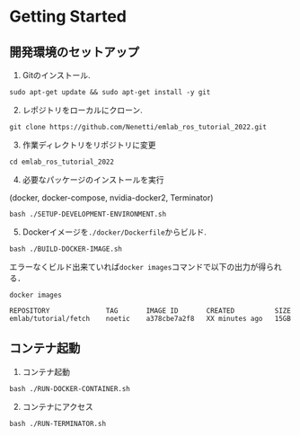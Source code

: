 # Getting Started

<!--
# ----------------------------------------------------------------------------------------------------------------------
#
#   Setup
#
# ----------------------------------------------------------------------------------------------------------------------
--->
## 開発環境のセットアップ <a id="Setup"></a>

1. Gitのインストール.
```
sudo apt-get update && sudo apt-get install -y git 
```

2. レポジトリをローカルにクローン.
```
git clone https://github.com/Nenetti/emlab_ros_tutorial_2022.git
```

3. 作業ディレクトリをリポジトリに変更
```
cd emlab_ros_tutorial_2022
```

4. 必要なパッケージのインストールを実行 

(docker, docker-compose, nvidia-docker2, Terminator)
```
bash ./SETUP-DEVELOPMENT-ENVIRONMENT.sh
```

5. Dockerイメージを`./docker/Dockerfile`からビルド.
```
bash ./BUILD-DOCKER-IMAGE.sh
```

エラーなくビルド出来ていれば`docker images`コマンドで以下の出力が得られる．
```
docker images

REPOSITORY              TAG       IMAGE ID       CREATED          SIZE
emlab/tutorial/fetch    noetic    a378cbe7a2f8   XX minutes ago   15GB
```

<!--
# ----------------------------------------------------------------------------------------------------------------------
#
#    Run container
#
# ----------------------------------------------------------------------------------------------------------------------
--->
## コンテナ起動 <a id="Setup"></a>

1. コンテナ起動
```
bash ./RUN-DOCKER-CONTAINER.sh
```

2. コンテナにアクセス
```
bash ./RUN-TERMINATOR.sh
```